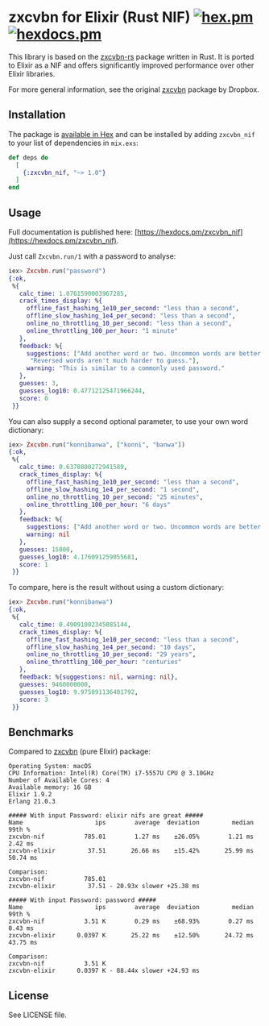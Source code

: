 # zxcvbn for Elixir (Rust NIF) [![hex.pm](https://img.shields.io/hexpm/v/zxcvbn_nif.svg?style=flat-square)](https://hex.pm/packages/zxcvbn_nif) [![hexdocs.pm](https://img.shields.io/badge/docs-latest-green.svg?style=flat-square)](https://hexdocs.pm/zxcvbn_nif)

This library is based on the [zxcvbn-rs](https://github.com/shssoichiro/zxcvbn-rs) package written in Rust. It is ported to Elixir as a NIF and offers significantly improved performance over other Elixir libraries.

For more general information, see the original [zxcvbn](https://github.com/dropbox/zxcvbn) package by Dropbox.

## Installation

The package is [available in Hex](https://hex.pm/packages/zxcvbn_nif) and can be installed
by adding `zxcvbn_nif` to your list of dependencies in `mix.exs`:

```elixir
def deps do
  [
    {:zxcvbn_nif, "~> 1.0"}
  ]
end
```

## Usage

Full documentation is published here: [https://hexdocs.pm/zxcvbn_nif](https://hexdocs.pm/zxcvbn_nif).

Just call `Zxcvbn.run/1` with a password to analyse:

```elixir
iex> Zxcvbn.run("password")
{:ok,
 %{
   calc_time: 1.0761590003967285,
   crack_times_display: %{
     offline_fast_hashing_1e10_per_second: "less than a second",
     offline_slow_hashing_1e4_per_second: "less than a second",
     online_no_throttling_10_per_second: "less than a second",
     online_throttling_100_per_hour: "1 minute"
   },
   feedback: %{
     suggestions: ["Add another word or two. Uncommon words are better.",
      "Reversed words aren't much harder to guess."],
     warning: "This is similar to a commonly used password."
   },
   guesses: 3,
   guesses_log10: 0.47712125471966244,
   score: 0
 }}
```

You can also supply a second optional parameter, to use your own word dictionary:

```elixir
iex> Zxcvbn.run("konnibanwa", ["konni", "banwa"])
{:ok,
 %{
   calc_time: 0.6378800272941589,
   crack_times_display: %{
     offline_fast_hashing_1e10_per_second: "less than a second",
     offline_slow_hashing_1e4_per_second: "1 second",
     online_no_throttling_10_per_second: "25 minutes",
     online_throttling_100_per_hour: "6 days"
   },
   feedback: %{
     suggestions: ["Add another word or two. Uncommon words are better."],
     warning: nil
   },
   guesses: 15000,
   guesses_log10: 4.176091259055681,
   score: 1
 }}
```

To compare, here is the result without using a custom dictionary:

```elixir
iex> Zxcvbn.run("konnibanwa")
{:ok,
 %{
   calc_time: 0.49091002345085144,
   crack_times_display: %{
     offline_fast_hashing_1e10_per_second: "less than a second",
     offline_slow_hashing_1e4_per_second: "10 days",
     online_no_throttling_10_per_second: "29 years",
     online_throttling_100_per_hour: "centuries"
   },
   feedback: %{suggestions: nil, warning: nil},
   guesses: 9460000000,
   guesses_log10: 9.975891136401792,
   score: 3
 }}
```

## Benchmarks
Compared to [zxcvbn](https://hex.pm/packages/zxcvbn) (pure Elixir) package:

```
Operating System: macOS
CPU Information: Intel(R) Core(TM) i7-5557U CPU @ 3.10GHz
Number of Available Cores: 4
Available memory: 16 GB
Elixir 1.9.2
Erlang 21.0.3

##### With input Password: elixir nifs are great #####
Name                    ips        average  deviation         median         99th %
zxcvbn-nif           785.01        1.27 ms    ±26.05%        1.21 ms        2.42 ms
zxcvbn-elixir         37.51       26.66 ms    ±15.42%       25.99 ms       50.74 ms

Comparison:
zxcvbn-nif           785.01
zxcvbn-elixir         37.51 - 20.93x slower +25.38 ms

##### With input Password: password #####
Name                    ips        average  deviation         median         99th %
zxcvbn-nif           3.51 K        0.29 ms    ±68.93%        0.27 ms        0.43 ms
zxcvbn-elixir      0.0397 K       25.22 ms    ±12.50%       24.72 ms       43.75 ms

Comparison:
zxcvbn-nif           3.51 K
zxcvbn-elixir      0.0397 K - 88.44x slower +24.93 ms
```

## License

See LICENSE file.